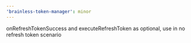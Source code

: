 ```yaml
---
'brainless-token-manager': minor
---
```


onRefreshTokenSuccess and executeRefreshToken as optional, use in no refresh token scenario
